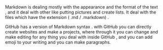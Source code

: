 Markdown is dealing mostly with the appearance and the format of the text , and it deal with other like putting pictures and create lists. It deal with the files which have the extension ( .md / .markdown) .

GitHub has a version of Markdown syntax . with GitHub you can directly create websites and make a projects, where through it you can change and make editing for any thing you deal with inside GitHub , and you can add emoji to your writing and you can make paragraphs.
